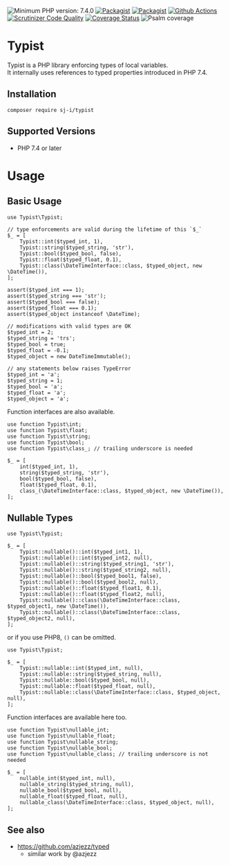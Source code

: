 ![Minimum PHP version: 7.4.0](https://img.shields.io/badge/php-7.4.0%2B-blue.svg)
[![Packagist](https://img.shields.io/packagist/v/sj-i/typist.svg)](https://packagist.org/packages/sj-i/typist)
[![Packagist](https://img.shields.io/packagist/dt/sj-i/typist.svg)](https://packagist.org/packages/sj-i/typist)
[![Github Actions](https://github.com/sj-i/typist/workflows/build/badge.svg)](https://github.com/sj-i/typist/actions)
[![Scrutinizer Code Quality](https://scrutinizer-ci.com/g/sj-i/typist/badges/quality-score.png?b=master)](https://scrutinizer-ci.com/g/sj-i/typist/?branch=master)
[![Coverage Status](https://coveralls.io/repos/github/sj-i/typist/badge.svg?branch=master)](https://coveralls.io/github/sj-i/typist?branch=master)
![Psalm coverage](https://shepherd.dev/github/sj-i/typist/coverage.svg?)

# Typist

Typist is a PHP library enforcing types of local variables.  
It internally uses references to typed properties introduced in PHP 7.4.

## Installation

```
composer require sj-i/typist
```

## Supported Versions

- PHP 7.4 or later

# Usage
## Basic Usage

```
use Typist\Typist;

// type enforcements are valid during the lifetime of this `$_`
$_ = [
    Typist::int($typed_int, 1),
    Typist::string($typed_string, 'str'),
    Typist::bool($typed_bool, false),
    Typist::float($typed_float, 0.1),
    Typist::class(\DateTimeInterface::class, $typed_object, new \DateTime()),
];

assert($typed_int === 1);
assert($typed_string === 'str');
assert($typed_bool === false);
assert($typed_float === 0.1);
assert($typed_object instanceof \DateTime);

// modifications with valid types are OK
$typed_int = 2;
$typed_string = 'trs';
$typed_bool = true;
$typed_float = -0.1;
$typed_object = new DateTimeImmutable();

// any statements below raises TypeError
$typed_int = 'a';
$typed_string = 1;
$typed_bool = 'a';
$typed_float = 'a';
$typed_object = 'a';
```

Function interfaces are also available.

```
use function Typist\int;
use function Typist\float;
use function Typist\string;
use function Typist\bool;
use function Typist\class_; // trailing underscore is needed

$_ = [
    int($typed_int, 1),
    string($typed_string, 'str'),
    bool($typed_bool, false),
    float($typed_float, 0.1),
    class_(\DateTimeInterface::class, $typed_object, new \DateTime()),
];
```

## Nullable Types

```
use Typist\Typist;

$_ = [
    Typist::nullable()::int($typed_int1, 1),
    Typist::nullable()::int($typed_int2, null),
    Typist::nullable()::string($typed_string1, 'str'),
    Typist::nullable()::string($typed_string2, null),
    Typist::nullable()::bool($typed_bool1, false),
    Typist::nullable()::bool($typed_bool2, null),
    Typist::nullable()::float($typed_float1, 0.1),
    Typist::nullable()::float($typed_float2, null),
    Typist::nullable()::class(\DateTimeInterface::class, $typed_object1, new \DateTime()),
    Typist::nullable()::class(\DateTimeInterface::class, $typed_object2, null),
];
```

or if you use PHP8, `()` can be omitted.

```
use Typist\Typist;

$_ = [
    Typist::nullable::int($typed_int, null),
    Typist::nullable::string($typed_string, null),
    Typist::nullable::bool($typed_bool, null),
    Typist::nullable::float($typed_float, null),
    Typist::nullable::class(\DateTimeInterface::class, $typed_object, null),
];
```

Function interfaces are available here too.

```
use function Typist\nullable_int;
use function Typist\nullable_float;
use function Typist\nullable_string;
use function Typist\nullable_bool;
use function Typist\nullable_class; // trailing underscore is not needed

$_ = [
    nullable_int($typed_int, null),
    nullable_string($typed_string, null),
    nullable_bool($typed_bool, null),
    nullable_float($typed_float, null),
    nullable_class(\DateTimeInterface::class, $typed_object, null),
];
```


## See also
- https://github.com/azjezz/typed
    - similar work by @azjezz
